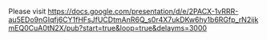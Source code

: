 Please visit
https://docs.google.com/presentation/d/e/2PACX-1vRRR-au5EDo9nGIqfj6CY1fHFsJfUCDtmAnR6Q_s0r4X7ukDKw6hy1b6RGfp_rN2ijkmEQ0CuA0tN2X/pub?start=true&loop=true&delayms=3000
